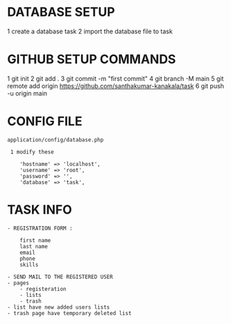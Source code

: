 

# DATABASE SETUP

  1 create a database task
  2 import the database file to task


# GITHUB SETUP COMMANDS

   1 git init
   2 git add .
   3 git commit -m "first commit"
   4 git branch -M main
   5 git remote add origin https://github.com/santhakumar-kanakala/task
   6 git push -u origin main


# CONFIG FILE 
    application/config/database.php 
     
     1 modify these 

		'hostname' => 'localhost',
		'username' => 'root',
		'password' => '',
		'database' => 'task',



# TASK INFO

	- REGISTRATION FORM :

		first name
		last name
		email
		phone
		skills

	- SEND MAIL TO THE REGISTERED USER
	- pages
	    - registeration 
	    - lists
	    - trash
	- list have new added users lists
	- trash page have temporary deleted list